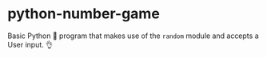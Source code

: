 # python-number-game

Basic Python 🐍 program that makes use of the `random` module and accepts a User input. 👌
